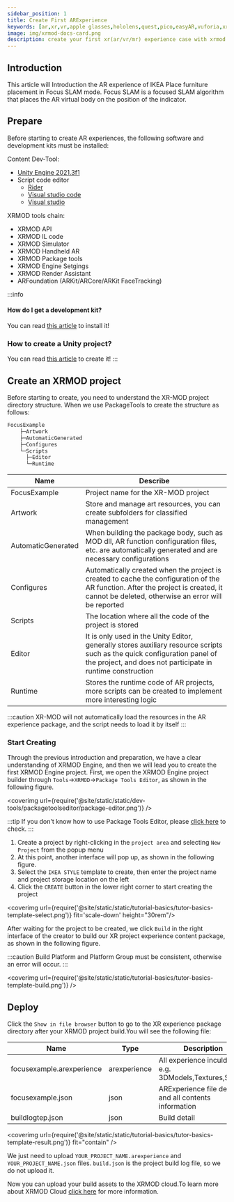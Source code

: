 ```yaml
---
sidebar_position: 1
title: Create First ARExperience
keywords: [ar,xr,vr,apple glasses,hololens,quest,pico,easyAR,vuforia,xrmod,mod,doc,metaverse,facebook,meta,unity]
image: img/xrmod-docs-card.png
description: create your first xr(ar/vr/mr) experience case with xrmod engine
---
```


## Introduction 

This article will Introduction  the AR experience of IKEA Place furniture placement in Focus SLAM mode. Focus SLAM is a focused SLAM algorithm that places the AR virtual body on the position of the indicator.


## Prepare

Before starting to create AR experiences, the following software and development kits must be installed:

Content Dev-Tool:

- [Unity Engine 2021.3f1](https://unity.com/)
- Script code editor
    - [Rider](https://www.jetbrains.com/rider/)
    - [Visual studio code](https://code.visualstudio.com/)
    - [Visual studio](https://visualstudio.microsoft.com/)

XRMOD tools chain:

- XRMOD API
- XRMOD IL code
- XRMOD Simulator
- XRMOD Handheld AR
- XRMOD Package tools
- XRMOD Engine Setgings
- XRMOD Render Assistant
- ARFoundation (ARKit/ARCore/ARKit FaceTracking)

:::info
#### How do I get a development kit?
You can read [this article](../prepare-for-developer/install-xrmod-dev-tools.md) to install it!

### How to create a Unity project?
You can read [this article](../prepare-for-developer/install-unityengine.md#extras) to create it!
:::

## Create an XRMOD project

Before starting to create, you need to understand the XR-MOD project directory structure. When we use PackageTools to create the structure as follows:

```txt
FocusExample
    ├─Artwork      
    ├─AutomaticGenerated    
    ├─Configures
    └─Scripts
      ├─Editor
      └─Runtime
```

|Name|Describe|
|---|---|
|FocusExample|Project name for the XR-MOD project|
|Artwork|Store and manage art resources, you can create subfolders for classified management|
|AutomaticGenerated|When building the package body, such as MOD dll, AR function configuration files, etc. are automatically generated and are necessary configurations|
|Configures|Automatically created when the project is created to cache the configuration of the AR function. After the project is created, it cannot be deleted, otherwise an error will be reported|
|Scripts|The location where all the code of the project is stored|
|Editor|It is only used in the Unity Editor, generally stores auxiliary resource scripts such as the quick configuration panel of the project, and does not participate in runtime construction|
|Runtime|Stores the runtime code of AR projects, more scripts can be created to implement more interesting logic|

:::caution
XR-MOD will not automatically load the resources in the AR experience package, and the script needs to load it by itself
:::

### Start Creating

Through the previous introduction and preparation, we have a clear understanding of XRMOD Engine, and then we will lead you to create the first XRMOD Engine project. First, we open the XRMOD Engine project builder through `Tools`->`XRMOD`->`Package Tools Editor`, as shown in the following figure.

<coverimg url={require('@site/static/static/dev-tools/packagetoolseditor/package-editor.png')} />

:::tip
If you don't know how to use Package Tools Editor, please [click here](../dev-tools/package-tools.md) to check.
:::

1. Create a project by right-clicking in the `project area` and selecting `New Project` from the popup menu
2. At this point, another interface will pop up, as shown in the following figure.
3. Select the `IKEA STYLE` template to create, then enter the project name and project storage location on the left
4. Click the `CREATE` button in the lower right corner to start creating the project

<coverimg url={require('@site/static/static/tutorial-basics/tutor-basics-template-select.png')} fit='scale-down' height="30rem"/>

After waiting for the project to be created, we click `Build` in the right interface of the creator to build our XR project experience content package, as shown in the following figure.

:::caution
Build Platform and Platform Group must be consistent, otherwise an error will occur.
:::

<coverimg url={require('@site/static/static/tutorial-basics/tutor-basics-template-build.png')} />


## Deploy

Click the `Show in file browser` button to go to the XR experience package directory after your XRMOD project build.You will see the following file:

|Name|Type|Description|
|---|---|---|
|focusexample.arexperience|arexperience|All experience inculded, e.g. 3DModels,Textures,Scripts|
|focusexample.json|json|ARExperience file detail and all contents information|
|buildlogtep.json|json|Build detail|


<coverimg url={require('@site/static/static/tutorial-basics/tutor-basics-template-result.png')} fit="contain" />

We just need to upload `YOUR_PROJECT_NAME.arexperience` and `YOUR_PROJECT_NAME.json` files. `build.json` is the project build log file, so we do not upload it.

Now you can upload your build assets to the XRMOD cloud.To learn more about XRMOD Cloud [click here](../dev-tools/dashboard.md) for more information.